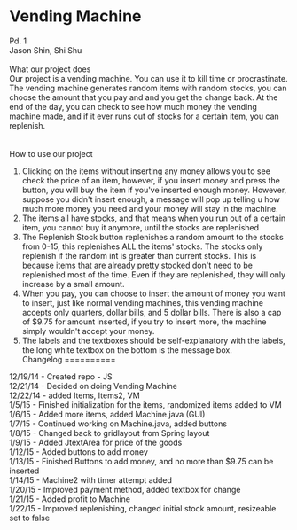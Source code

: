 Vending Machine
==========

Pd. 1<br>
Jason Shin, Shi Shu<br><br>
What our project does<br>
Our project is a vending machine. You can use it to kill time or procrastinate. The vending machine generates random items with random stocks, you can choose the amount that you pay and and you get the change back. At the end of the day, you can check to see how much money the vending machine made, and if it ever runs out of stocks for a certain item, you can replenish.<br><br><br>
How to use our project<br>
1. Clicking on the items without inserting any money allows you to see check the price of an item, however, if you insert money and press the button, you will buy the item if you've inserted enough money. However, suppose you didn't insert enough, a message will pop up telling u how much more money you need and your money will stay in the machine.<br>
2. The items all have stocks, and that means when you run out of a certain item, you cannot buy it anymore, until the stocks are replenished<br>
3. The Replenish Stock button replenishes a random amount to the stocks from 0-15, this replenishes ALL the items' stocks. The stocks only replenish if the random int is greater than current stocks. This is because items that are already pretty stocked don't need to be replenished most of the time. Even if they are replenished, they will only increase by a small amount.<br>
4. When you pay, you can choose to insert the amount of money you want to insert, just like normal vending machines, this vending machine accepts only quarters, dollar bills, and 5 dollar bills. There is also a cap of $9.75 for amount inserted, if you try to insert more, the machine simply wouldn't accept your money.<br>
5. The labels and the textboxes should be self-explanatory with the labels, the long white textbox on the bottom is the message box.<br>
Changelog
==========

  12/19/14 - Created repo - JS<br>
  12/21/14 - Decided on doing Vending Machine<br>
  12/22/14 - added Items, Items2, VM<br>
  1/5/15 - Finished initialization for the items, randomized items added to VM<br>
  1/6/15 - Added more items, added Machine.java (GUI)<br>
  1/7/15 - Continued working on Machine.java, added buttons<br>
  1/8/15 - Changed back to gridlayout from Spring layout<br>
  1/9/15 - Added JtextArea for price of the goods<br>
  1/12/15 - Added buttons to add money<br>
  1/13/15 - Finished Buttons to add money, and no more than $9.75 can be inserted<br>
  1/14/15 - Machine2 with timer attempt added<br>
  1/20/15 - Improved payment method, added textbox for change<br>
  1/21/15 - Added profit to Machine<br>
  1/22/15 - Improved replenishing, changed initial stock amount, resizeable set to false 
